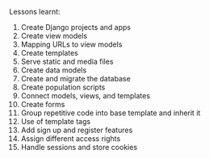Lessons learnt:
1. Create Django projects and apps 
2. Create view models
3. Mapping URLs to view models
4. Create templates
5. Serve static and media files
6. Create data models
7. Create and migrate the database
8. Create population scripts
9. Connect models, views, and templates
10. Create forms
11. Group repetitive code into base template and inherit it
12. Use of template tags
13. Add sign up and register features
14. Assign different access rights 
15. Handle sessions and store cookies